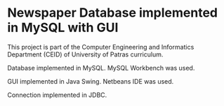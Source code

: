 # Newspaper Database implemented in MySQL with GUI

This project is part of the Computer Engineering and Informatics Department (CEID) of University of Patras curriculum.

Database implemented in MySQL. MySQL Workbench was used.

GUI implemented in Java Swing. Netbeans IDE was used.

Connection implemented in JDBC.
